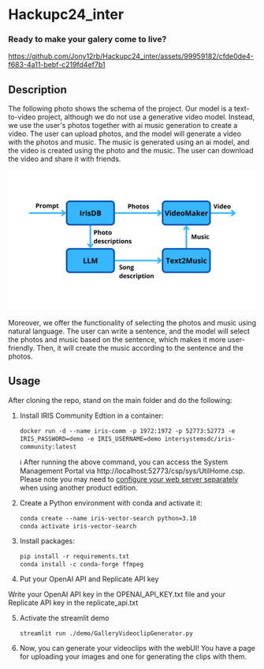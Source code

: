 # Hackupc24_inter
### Ready to make your galery come to live?


https://github.com/Jony12rb/Hackupc24_inter/assets/99959182/cfde0de4-f683-4a11-bebf-c219fd4ef7b1



## Description
The following photo shows the schema of the project. Our model is a text-to-video project, although we do not use a generative video model. Instead, we use the user's photos together with ai music generation to create a video. The user can upload photos, and the model will generate a video with the photos and music. The music is generated using an ai model, and the video is created using the photo and the music. The user can download the video and share it with friends. 

![Schema](images/Schema.png)

Moreover, we offer the functionality of selecting the photos and music using natural language. The user can write a sentence, and the model will select the photos and music based on the sentence, which makes it more user-friendly. Then, it will create the music according to the sentence and the photos.

## Usage

After cloning the repo, stand on the main folder and do the following:

1. Install IRIS Community Edtion in a container:
    ```Shell
    docker run -d --name iris-comm -p 1972:1972 -p 52773:52773 -e IRIS_PASSWORD=demo -e IRIS_USERNAME=demo intersystemsdc/iris-community:latest
    ```
    :information_source: After running the above command, you can access the System Management Portal via http://localhost:52773/csp/sys/UtilHome.csp. Please note you may need to [configure your web server separately](https://docs.intersystems.com/iris20241/csp/docbook/DocBook.UI.Page.cls?KEY=GCGI_private_web#GCGI_pws_auto) when using another product edition.

2. Create a Python environment with conda and activate it:
    ```Shell
    conda create --name iris-vector-search python=3.10
    conda activate iris-vector-search
    ```

3. Install packages:
    ```Shell
    pip install -r requirements.txt
    conda install -c conda-forge ffmpeg
    ```

4. Put your OpenAI API and Replicate API key

Write your OpenAI API key in the OPENAI_API_KEY.txt file and your Replicate API key in the replicate_api.txt

5. Activate the streamlit demo
    ```Shell
    streamlit run ./demo/GalleryVideoclipGenerator.py
    ```

6. Now, you can generate your videoclips with the webUI! 
You have a page for uploading your images and one for generating the clips with them.
